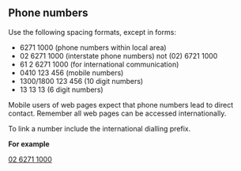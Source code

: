 ---
---
## Phone numbers

Use the following spacing formats, except in forms:

- 6271 1000 (phone numbers within local area)
- 02 6271 1000 (interstate phone numbers) not (02) 6721 1000
- 61 2 6271 1000 (for international communication)
- 0410 123 456 (mobile numbers)
- 1300/1800 123 456 (10 digit numbers)
- 13 13 13 (6 digit numbers)

Mobile users of web pages expect that phone numbers lead to direct contact. Remember all web pages can be accessed internationally.

To link a number include the international dialling prefix.

**For example**

<a href=”tel:+61262711000”>02 6271 1000</a>

